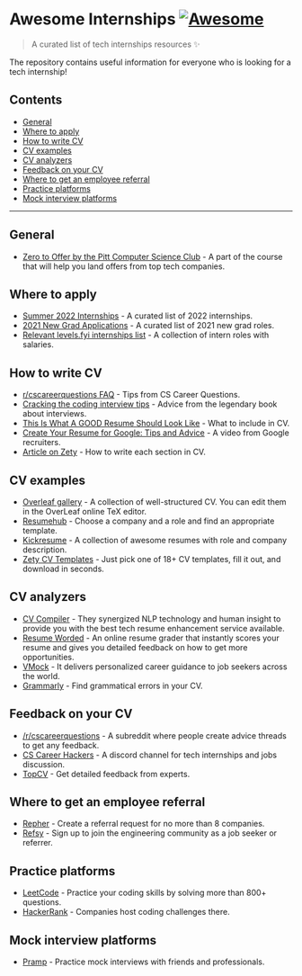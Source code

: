 Awesome Internships [![Awesome](https://awesome.re/badge.svg)](https://awesome.re)
==================================================================================

> A curated list of tech internships resources ✨

The repository contains useful information for everyone who is looking for a tech internship!

Contents
--------

-   [General](#general)
-   [Where to apply](#where-to-apply)
-   [How to write CV](#how-to-write-cv)
-   [CV examples](#cv-examples)
-   [CV analyzers](#cv-analyzers)
-   [Feedback on your CV](#feedback-on-your-cv)
-   [Where to get an employee referral](#where-to-get-an-employee-referral)
-   [Practice platforms](#practice-platforms)
-   [Mock interview platforms](#mock-interview-platforms)

------------------------------------------------------------------------

General
-------

-   [Zero to Offer by the Pitt Computer Science Club](https://pittcs.wiki/zero-to-offer/) - A part of the course that will help you land offers from top tech companies.

Where to apply
--------------

-   [Summer 2022 Internships](https://github.com/pittcsc/Summer2022-Internships) - A curated list of 2022 internships.
-   [2021 New Grad Applications](https://github.com/Pitt-CSC/NewGrad-2021) - A curated list of 2021 new grad roles.
-   [Relevant levels.fyi internships list](https://www.levels.fyi/internships/) - A collection of intern roles with salaries.

How to write CV
---------------

-   [r/cscareerquestions FAQ](https://www.reddit.com/r/cscareerquestions/wiki/faq_resumes) - Tips from CS Career Questions.
-   [Cracking the coding interview tips](https://www.notion.so/lodthe/Cracking-the-coding-interview-tips-301b9b8df5bd422aa9dbf37604afe9e9) - Advice from the legendary book about interviews.
-   [This Is What A GOOD Resume Should Look Like](https://www.careercup.com/resume) - What to include in CV.
-   [Create Your Resume for Google: Tips and Advice](https://www.youtube.com/watch?v=BYUy1yvjHxE&feature=youtu.be) - A video from Google recruiters.
-   [Article on Zety](https://zety.com/blog/computer-science-resume) - How to write each section in CV.

CV examples
-----------

-   [Overleaf gallery](https://ru.overleaf.com/gallery/tagged/cv) - A collection of well-structured CV. You can edit them in the OverLeaf online TeX editor.
-   [Resumehub](https://resumehub.org) - Choose a company and a role and find an appropriate template.
-   [Kickresume](https://www.kickresume.com/en/help-center/software-engineering-resume-samples) - A collection of awesome resumes with role and company description.
-   [Zety CV Templates](https://zety.com/cv-templates) - Just pick one of 18+ CV templates, fill it out, and download in seconds.

CV analyzers
------------

-   [CV Compiler](https://cvcompiler.com) - They synergized NLP technology and human insight to provide you with the best tech resume enhancement service available.
-   [Resume Worded](https://resumeworded.com) - An online resume grader that instantly scores your resume and gives you detailed feedback on how to get more opportunities.
-   [VMock](https://www.vmock.com) - It delivers personalized career guidance to job seekers across the world.
-   [Grammarly](https://grammarly.com/) - Find grammatical errors in your CV.

Feedback on your CV
-------------------

-   [/r/cscareerquestions](https://www.reddit.com/r/cscareerquestions) - A subreddit where people create advice threads to get any feedback.
-   [CS Career Hackers](https://discord.gg/6EyEDKk) - A discord channel for tech internships and jobs discussion.
-   [TopCV](https://www.topcv.com) - Get detailed feedback from experts.

Where to get an employee referral
---------------------------------

-   [Repher](https://repher.me) - Create a referral request for no more than 8 companies.
-   [Refsy](https://refsy.io) - Sign up to join the engineering community as a job seeker or referrer.

Practice platforms
------------------

-   [LeetCode](https://leetcode.com) - Practice your coding skills by solving more than 800+ questions.
-   [HackerRank](https://www.hackerrank.com) - Companies host coding challenges there.

Mock interview platforms
------------------------

-   [Pramp](https://www.pramp.com) - Practice mock interviews with friends and professionals.
